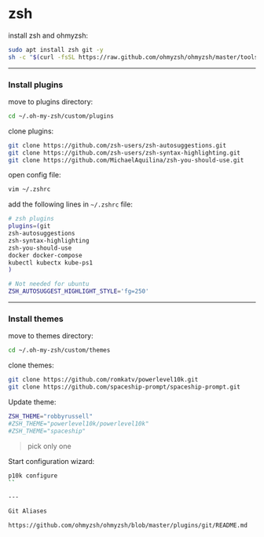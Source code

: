 # zsh

install zsh and ohmyzsh:
```bash
sudo apt install zsh git -y
sh -c "$(curl -fsSL https://raw.github.com/ohmyzsh/ohmyzsh/master/tools/install.sh)"
```

---

### Install plugins

move to plugins directory:
```bash
cd ~/.oh-my-zsh/custom/plugins
```

clone plugins:
```bash
git clone https://github.com/zsh-users/zsh-autosuggestions.git
git clone https://github.com/zsh-users/zsh-syntax-highlighting.git
git clone https://github.com/MichaelAquilina/zsh-you-should-use.git
```

open config file:
```bash
vim ~/.zshrc
```

add the following lines in `~/.zshrc` file:
```bash
# zsh plugins
plugins=(git
zsh-autosuggestions
zsh-syntax-highlighting
zsh-you-should-use
docker docker-compose
kubectl kubectx kube-ps1
)

# Not needed for ubuntu
ZSH_AUTOSUGGEST_HIGHLIGHT_STYLE='fg=250'
```

---

### Install themes

move to themes directory:
```bash
cd ~/.oh-my-zsh/custom/themes
```

clone themes:
```bash
git clone https://github.com/romkatv/powerlevel10k.git
git clone https://github.com/spaceship-prompt/spaceship-prompt.git
```

Update theme:
```bash
ZSH_THEME="robbyrussell"
#ZSH_THEME="powerlevel10k/powerlevel10k"
#ZSH_THEME="spaceship"
```
> pick only one

Start configuration wizard:
```bash
p10k configure
``

---

Git Aliases

https://github.com/ohmyzsh/ohmyzsh/blob/master/plugins/git/README.md

